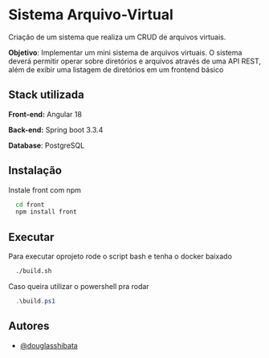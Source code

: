 
# Sistema Arquivo-Virtual

Criação de um sistema que realiza um CRUD de arquivos virtuais.

**Objetivo**: Implementar um mini sistema de arquivos virtuais.
O sistema deverá permitir operar sobre diretórios e arquivos através de uma API REST, além de 
exibir uma listagem de diretórios em um frontend básico

## Stack utilizada

**Front-end:** Angular 18

**Back-end:** Spring boot 3.3.4

**Database**: PostgreSQL


## Instalação

Instale front com npm

```bash  
  cd front
  npm install front
```


## Executar

Para executar oprojeto rode o script bash e tenha o docker baixado

```bash
  ./build.sh
```

Caso queira utilizar o powershell pra rodar

```ps1
  .\build.ps1       
```


## Autores

- [@douglasshibata](https://www.github.com/douglasshibata)




